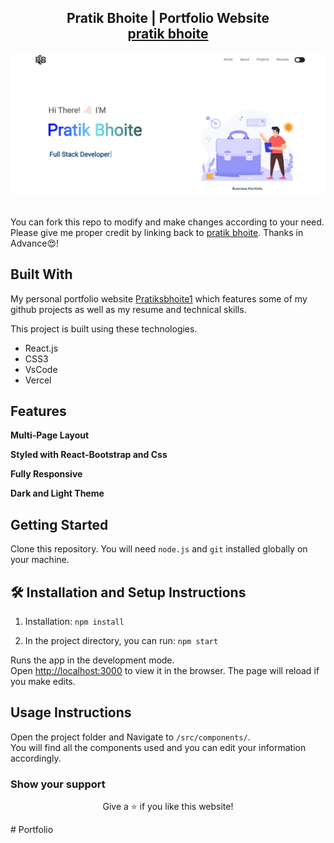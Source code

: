 <h2 align="center">
  Pratik Bhoite | Portfolio Website<br/>
  <a href="https://www.pratik.pvt/" target="_blank">pratik bhoite</a>
</h2>
<div align="center">
  <img alt="Demo" src="./Images/pb1.jpeg" />
</div>

<br/>

<div align="center">

<!-- ![GitHub Repo stars](https://img.shields.io/github/stars/rahuljha4171/Portfolio-Website?color=red&logo=github&style=for-the-badge) &nbsp;
![GitHub forks](https://img.shields.io/github/forks/rahuljha4171/Portfolio-Website?color=red&logo=github&style=for-the-badge) -->

</div>

You can fork this repo to modify and make changes according to your need. Please give me proper credit by linking back to [pratik bhoite](https://github.com/Pratiksbhoite1/my_portfolio). Thanks in Advance😍!

## Built With

My personal portfolio website <a href="https://pratiksbhoite1.github.io/my_portfolio/" target="_blank">Pratiksbhoite1</a> which features some of my github projects as well as my resume and technical skills.<br/>

This project is built using these technologies.

- React.js
- CSS3
- VsCode
- Vercel

## Features

**Multi-Page Layout**

**Styled with React-Bootstrap and Css**

**Fully Responsive**

**Dark and Light Theme**

## Getting Started

Clone this repository. You will need `node.js` and `git` installed globally on your machine.

## 🛠 Installation and Setup Instructions

1. Installation: `npm install`

2. In the project directory, you can run: `npm start`

Runs the app in the development mode.\
Open [http://localhost:3000](http://localhost:3000) to view it in the browser.
The page will reload if you make edits.

## Usage Instructions

Open the project folder and Navigate to `/src/components/`. <br/>
You will find all the components used and you can edit your information accordingly.

### Show your support



<p align="center">
Give a ⭐ if you like this website!
</p>
#   P o r t f o l i o 
 
 